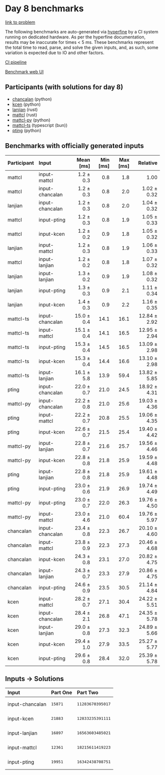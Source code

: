 # Day 8 benchmarks

[link to problem](https://adventofcode.com/2023/day/8)

The following benchmarks are auto-generated via
[hyperfine](https://github.com/sharkdp/hyperfine) by a CI system running on
dedicated hardware. As per the hyperfine documentation, results may be
inaccurate for times < 5 ms. These benchmarks represent the total time to read,
parse, and solve the given inputs, and, as such, some variation is expected due
to IO and other factors.

[CI pipeline](http://ci.papercode.net:8080/teams/main/pipelines/aoc2023)

[Benchmark web UI](https://aoc.ancalagon.black)


## Participants (with solutions for day 8)

- [chancalan](https://github.com/chancalan/aoc2023) (python)
- [kcen](https://github.com/kcen/aoc2023) (python)
- [lanjian](https://github.com/lanjian/aoc-2023) (rust)
- [mattcl](https://github.com/mattcl/aoc2023) (rust)
- [mattcl-py](https://github.com/mattcl/aoc2023-py) (python)
- [mattcl-ts](https://github.com/mattcl/aoc2023-js) (typescript (bun))
- [pting](https://github.com/pting/aoc2023) (python)


## Benchmarks with officially generated inputs

| Participant | Input | Mean [ms] | Min [ms] | Max [ms] | Relative |
|:---|:---|---:|---:|---:|---:|
| mattcl | input-mattcl | 1.2 ± 0.3 | 0.8 | 1.8 | 1.00 |
| mattcl | input-chancalan | 1.2 ± 0.3 | 0.8 | 2.0 | 1.02 ± 0.32 |
| lanjian | input-chancalan | 1.2 ± 0.3 | 0.8 | 2.0 | 1.04 ± 0.32 |
| mattcl | input-pting | 1.2 ± 0.3 | 0.8 | 1.9 | 1.05 ± 0.33 |
| mattcl | input-kcen | 1.2 ± 0.2 | 0.9 | 1.8 | 1.05 ± 0.32 |
| lanjian | input-mattcl | 1.2 ± 0.3 | 0.8 | 1.9 | 1.06 ± 0.33 |
| mattcl | input-lanjian | 1.2 ± 0.2 | 0.8 | 1.8 | 1.07 ± 0.32 |
| lanjian | input-lanjian | 1.3 ± 0.2 | 0.9 | 1.9 | 1.08 ± 0.32 |
| lanjian | input-pting | 1.3 ± 0.3 | 0.9 | 2.1 | 1.11 ± 0.34 |
| lanjian | input-kcen | 1.4 ± 0.3 | 0.9 | 2.2 | 1.16 ± 0.35 |
| mattcl-ts | input-chancalan | 15.0 ± 0.4 | 14.1 | 16.1 | 12.84 ± 2.92 |
| mattcl-ts | input-mattcl | 15.1 ± 0.4 | 14.1 | 16.5 | 12.95 ± 2.94 |
| mattcl-ts | input-pting | 15.3 ± 0.4 | 14.5 | 16.5 | 13.09 ± 2.98 |
| mattcl-ts | input-kcen | 15.3 ± 0.4 | 14.4 | 16.6 | 13.10 ± 2.98 |
| mattcl-ts | input-lanjian | 16.1 ± 5.8 | 13.9 | 59.4 | 13.82 ± 5.85 |
| pting | input-chancalan | 22.0 ± 0.7 | 21.0 | 24.5 | 18.92 ± 4.31 |
| mattcl-py | input-chancalan | 22.2 ± 0.8 | 21.0 | 25.6 | 19.03 ± 4.36 |
| pting | input-mattcl | 22.2 ± 0.7 | 20.8 | 25.5 | 19.06 ± 4.35 |
| pting | input-kcen | 22.6 ± 0.7 | 21.5 | 25.4 | 19.40 ± 4.42 |
| mattcl-py | input-lanjian | 22.8 ± 0.7 | 21.6 | 25.7 | 19.56 ± 4.46 |
| mattcl-py | input-kcen | 22.8 ± 0.8 | 21.8 | 25.9 | 19.59 ± 4.48 |
| pting | input-lanjian | 22.8 ± 0.8 | 21.8 | 25.9 | 19.61 ± 4.48 |
| pting | input-pting | 23.0 ± 0.6 | 21.9 | 26.9 | 19.74 ± 4.49 |
| mattcl-py | input-pting | 23.0 ± 0.7 | 22.0 | 26.3 | 19.76 ± 4.50 |
| mattcl-py | input-mattcl | 23.0 ± 4.6 | 21.0 | 60.4 | 19.76 ± 5.97 |
| chancalan | input-chancalan | 23.4 ± 0.8 | 22.3 | 26.7 | 20.10 ± 4.60 |
| chancalan | input-mattcl | 23.8 ± 0.9 | 22.3 | 27.3 | 20.46 ± 4.68 |
| chancalan | input-kcen | 24.3 ± 0.8 | 23.1 | 27.0 | 20.82 ± 4.75 |
| chancalan | input-lanjian | 24.3 ± 0.7 | 23.3 | 27.9 | 20.86 ± 4.75 |
| chancalan | input-pting | 24.6 ± 0.9 | 23.5 | 30.5 | 21.14 ± 4.84 |
| kcen | input-mattcl | 28.2 ± 0.7 | 27.1 | 30.4 | 24.22 ± 5.51 |
| kcen | input-chancalan | 28.4 ± 2.1 | 26.8 | 47.1 | 24.35 ± 5.78 |
| kcen | input-lanjian | 29.0 ± 0.8 | 27.3 | 32.3 | 24.89 ± 5.66 |
| kcen | input-kcen | 29.4 ± 1.0 | 27.9 | 33.5 | 25.27 ± 5.77 |
| kcen | input-pting | 29.6 ± 0.8 | 28.4 | 32.0 | 25.39 ± 5.78 |


## Inputs -> Solutions

| Input | Part One | Part Two |
|:---|:---|:---|
|input-chancalan|<pre>15871</pre>|<pre>11283670395017</pre>|
|input-kcen|<pre>21883</pre>|<pre>12833235391111</pre>|
|input-lanjian|<pre>16897</pre>|<pre>16563603485021</pre>|
|input-mattcl|<pre>12361</pre>|<pre>18215611419223</pre>|
|input-pting|<pre>19951</pre>|<pre>16342438708751</pre>|